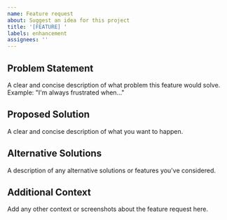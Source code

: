 ```yaml
---
name: Feature request
about: Suggest an idea for this project
title: '[FEATURE] '
labels: enhancement
assignees: ''
---
```


## Problem Statement
A clear and concise description of what problem this feature would solve. 
Example: "I'm always frustrated when..."

## Proposed Solution
A clear and concise description of what you want to happen.

## Alternative Solutions
A description of any alternative solutions or features you've considered.

## Additional Context
Add any other context or screenshots about the feature request here.